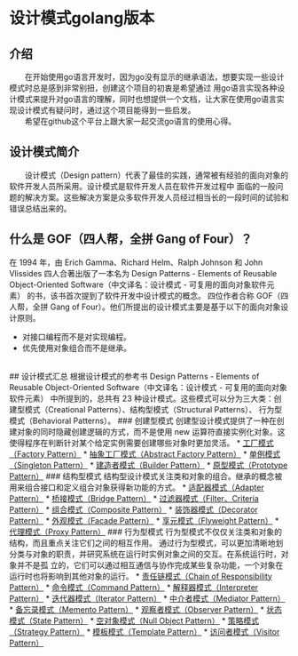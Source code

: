 # 设计模式golang版本
## 介绍
&emsp;&emsp;在开始使用go语言开发时，因为go没有显示的继承语法，想要实现一些设计模式时总是感到非常别扭，创建这个项目的初衷是希望通过
用go语言实现各种设计模式来提升对go语言的理解，同时也想提供一个文档，让大家在使用go语言实现设计模式有疑问时，通过这个项目能得到一些启发。
<br/>
&emsp;&emsp;希望在github这个平台上跟大家一起交流go语言的使用心得。
## 设计模式简介
&emsp;&emsp;设计模式（Design pattern）代表了最佳的实践，通常被有经验的面向对象的软件开发人员所采用。设计模式是软件开发人员在软件开发过程中
面临的一般问题的解决方案。这些解决方案是众多软件开发人员经过相当长的一段时间的试验和错误总结出来的。
<br/>
## 什么是 GOF（四人帮，全拼 Gang of Four）？
在 1994 年，由 Erich Gamma、Richard Helm、Ralph Johnson 和 John Vlissides 四人合著出版了一本名为 Design Patterns - Elements 
of Reusable Object-Oriented Software（中文译名：设计模式 - 可复用的面向对象软件元素） 的书，该书首次提到了软件开发中设计模式的概念。
四位作者合称 GOF（四人帮，全拼 Gang of Four）。他们所提出的设计模式主要是基于以下的面向对象设计原则。
* 对接口编程而不是对实现编程。
* 优先使用对象组合而不是继承。
<br/>
## 设计模式汇总
根据设计模式的参考书 Design Patterns - Elements of Reusable Object-Oriented Software（中文译名：设计模式 - 可复用的面向对象软件元素） 
中所提到的，总共有 23 种设计模式。这些模式可以分为三大类：创建型模式（Creational Patterns）、结构型模式（Structural Patterns）、
行为型模式（Behavioral Patterns）。
### 创建型模式
创建型设计模式提供了一种在创建对象的同时隐藏创建逻辑的方式，而不是使用 new 运算符直接实例化对象。这使得程序在判断针对某个给定实例需要创建哪些对象时更加灵活。
* <a href="">工厂模式（Factory Pattern）</a>
* <a href="">抽象工厂模式（Abstract Factory Pattern）</a>
* <a href="">单例模式（Singleton Pattern）</a>
* <a href="">建造者模式（Builder Pattern）</a>
* <a href="">原型模式（Prototype Pattern）</a>
### 结构型模式
结构型设计模式关注类和对象的组合。继承的概念被用来组合接口和定义组合对象获得新功能的方式。
* <a href="">适配器模式（Adapter Pattern）</a>
* <a href="">桥接模式（Bridge Pattern）</a>
* <a href="">过滤器模式（Filter、Criteria Pattern）</a>
* <a href="">组合模式（Composite Pattern）</a>
* <a href="">装饰器模式（Decorator Pattern）</a>
* <a href="">外观模式（Facade Pattern）</a>
* <a href="">享元模式（Flyweight Pattern）</a>
* <a href="">代理模式（Proxy Pattern）</a>
### 行为型模式
行为型模式不仅仅关注类和对象的结构，而且重点关注它们之间的相互作用。 通过行为型模式，可以更加清晰地划分类与对象的职责，并研究系统在运行时实例对象之间的交互。在系统运行时，对象并不是孤 立的，它们可以通过相互通信与协作完成某些复杂功能，一个对象在运行时也将影响到其他对象的运行。
* <a href="">责任链模式（Chain of Responsibility Pattern）</a>
* <a href="">命令模式（Command Pattern）</a>
* <a href="">解释器模式（Interpreter Pattern）</a>
* <a href="">迭代器模式（Iterator Pattern）</a>
* <a href="">中介者模式（Mediator Pattern）</a>
* <a href="">备忘录模式（Memento Pattern）</a>
* <a href="">观察者模式（Observer Pattern）</a>
* <a href="">状态模式（State Pattern）</a>
* <a href="">空对象模式（Null Object Pattern）</a>
* <a href="">策略模式（Strategy Pattern）</a>
* <a href="">模板模式（Template Pattern）</a>
* <a href="">访问者模式（Visitor Pattern）</a>
